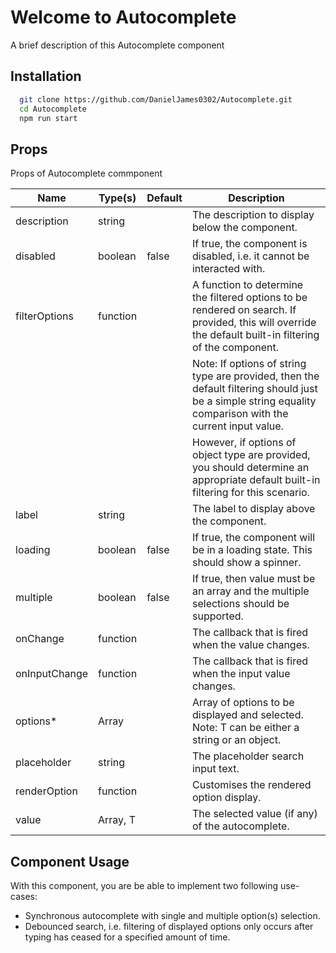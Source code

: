 
# Welcome to Autocomplete 

A brief description of this Autocomplete component


## Installation

```bash
  git clone https://github.com/DanielJames0302/Autocomplete.git
  cd Autocomplete
  npm run start
```




    
## Props
Props of Autocomplete commponent

| Name           | Type(s)       | Default   | Description                                                                                                                                              |
|----------------|---------------|-----------|----------------------------------------------------------------------------------------------------------------------------------------------------------|
| description    | string        |           | The description to display below the component.                                                                                                          |
| disabled       | boolean       | false     | If true, the component is disabled, i.e. it cannot be interacted with.                                                                                    |
| filterOptions  | function      |           | A function to determine the filtered options to be rendered on search. If provided, this will override the default built-in filtering of the component.   |
|                |               |           | Note: If options of string type are provided, then the default filtering should just be a simple string equality comparison with the current input value. |
|                |               |           | However, if options of object type are provided, you should determine an appropriate default built-in filtering for this scenario.                        |
| label          | string        |           | The label to display above the component.                                                                                                                 |
| loading        | boolean       | false     | If true, the component will be in a loading state. This should show a spinner.                                                                            |
| multiple       | boolean       | false     | If true, then value must be an array and the multiple selections should be supported.                                                                     |
| onChange       | function      |           | The callback that is fired when the value changes.                                                                                                        |
| onInputChange  | function      |           | The callback that is fired when the input value changes.                                                                                                  |
| options*       | Array<T>      |           | Array of options to be displayed and selected. Note: T can be either a string or an object.                                                               |
| placeholder    | string        |           | The placeholder search input text.                                                                                                                        |
| renderOption   | function      |           | Customises the rendered option display.                                                                                                                   |
| value          | Array<T>, T   |           | The selected value (if any) of the autocomplete.                                                                                                          |


## Component Usage

With this component, you are be able to implement two following use-cases:
- Synchronous autocomplete with single and multiple option(s) selection.
- Debounced search, i.e. filtering of displayed options only occurs after typing has ceased for a specified amount of time.


